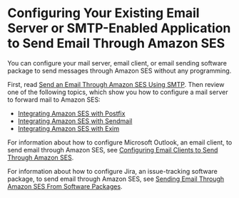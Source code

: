 # Configuring Your Existing Email Server or SMTP\-Enabled Application to Send Email Through Amazon SES<a name="send-using-smtp-integrate"></a>

You can configure your mail server, email client, or email sending software package to send messages through Amazon SES without any programming\.

First, read [Send an Email Through Amazon SES Using SMTP](send-an-email-using-smtp.md)\. Then review one of the following topics, which show you how to configure a mail server to forward mail to Amazon SES:
+ [Integrating Amazon SES with Postfix](postfix.md)
+ [Integrating Amazon SES with Sendmail](sendmail.md)
+ [Integrating Amazon SES with Exim](exim.md)

For information about how to configure Microsoft Outlook, an email client, to send email through Amazon SES, see [Configuring Email Clients to Send Through Amazon SES](configure-email-client.md)\.

For information about how to configure Jira, an issue\-tracking software package, to send email through Amazon SES, see [Sending Email Through Amazon SES From Software Packages](send-email-smtp-software-package.md)\.